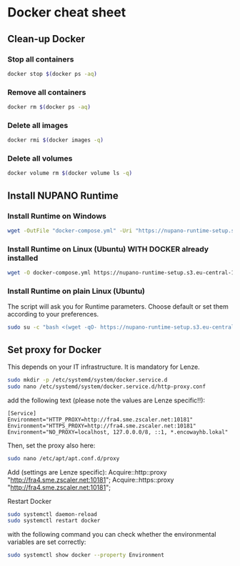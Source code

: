# Docker cheat sheet

## Clean-up Docker
### Stop all containers
```sh
docker stop $(docker ps -aq)
```

### Remove all containers
```sh
docker rm $(docker ps -aq)
```

### Delete all images
```sh
docker rmi $(docker images -q)
```

### Delete all volumes
```sh
docker volume rm $(docker volume ls -q)
```

## Install NUPANO Runtime 
### Install Runtime on Windows
```sh
wget -OutFile "docker-compose.yml" -Uri "https://nupano-runtime-setup.s3.eu-central-1.amazonaws.com/docker-compose.yml" | docker compose up -d
```

### Install Runtime on Linux (Ubuntu) WITH DOCKER already installed
```sh
wget -O docker-compose.yml https://nupano-runtime-setup.s3.eu-central-1.amazonaws.com/docker-compose.yml | docker compose up -d
```

### Install Runtime on plain Linux (Ubuntu)
The script will ask you for Runtime parameters. Choose default or set them according to your preferences.
```sh
sudo su -c "bash <(wget -qO- https://nupano-runtime-setup.s3.eu-central-1.amazonaws.com/install.sh) latest" root
```


## Set proxy for Docker 
This depends on your IT infrastructure. It is mandatory for Lenze.

```sh
sudo mkdir -p /etc/systemd/system/docker.service.d
sudo nano /etc/systemd/system/docker.service.d/http-proxy.conf
```
add the following text (please note the values are Lenze specific!!):
```
[Service]
Environment="HTTP_PROXY=http://fra4.sme.zscaler.net:10181"
Environment="HTTPS_PROXY=http://fra4.sme.zscaler.net:10181"
Environment="NO_PROXY=localhost, 127.0.0.0/8, ::1, *.encowayhb.lokal"
```

Then, set the proxy also here:
```sh
sudo nano /etc/apt/apt.conf.d/proxy
```
Add (settings are Lenze specific): 
Acquire::http::proxy "http://fra4.sme.zscaler.net:10181";
Acquire::https::proxy "http://fra4.sme.zscaler.net:10181";

Restart Docker
```sh
sudo systemctl daemon-reload
sudo systemctl restart docker
```

with the following command you can check whether the environmental variables are set correctly:
```sh
sudo systemctl show docker --property Environment
```


